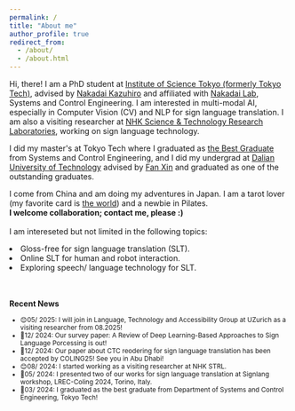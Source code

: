 ```yaml
---
permalink: /
title: "About me"
author_profile: true
redirect_from: 
  - /about/
  - /about.html
---
```


Hi, there! I am a PhD student at [Institute of Science Tokyo (formerly Tokyo Tech)](https://www.titech.ac.jp/english?), advised by [Nakadai Kazuhiro](https://scholar.google.fr/citations?user=SBBBYM8AAAAJ&hl=en) and affiliated with [Nakadai Lab](https://www.ra.sc.e.titech.ac.jp/en/), Systems and Control Engineering. I am interested in multi-modal AI, especially in Computer Vision (CV) and NLP for sign language translation. I am also a visiting researcher at [NHK Science & Technology Research Laboratories](https://www.nhk.or.jp/strl/english/vision/2_1.html), working on sign language technology.



I did my master's at Tokyo Tech where I graduated as [the Best Graduate](https://www.openbadge-global.com/ns/portal/openbadge/public/assertions/detail/QXgwK3JENW1yRGZURkJML0RIVXphZz09) from Systems and Control Engineering, and I did my undergrad at [Dalian University of Technology](https://en.dlut.edu.cn/) advised by [Fan Xin](https://scholar.google.com/citations?user=vLN1njoAAAAJ&hl=en) and graduated as one of the outstanding graduates.

I come from China and am doing my adventures in Japan. I am a tarot lover (my favorite card is [the world](https://en.wikipedia.org/wiki/The_World_%28tarot_card%29)) and a newbie in Pilates.<br>
<b> I welcome collaboration; contact me, please :) </b> <br><br>
I am intereseted  but not limited in the following topics:<br>
<li> Gloss-free for sign language translation (SLT). </li>
<li> Online SLT for human and robot interaction. </li>
<li> Exploring speech/ language technology for SLT. </li><br><br>

<b> Recent News </b> <br>
<ul style="font-size: smaller;">
  <li>😊05/ 2025: I will join in Language, Technology and Accessibility Group at UZurich as a visiting researcher from 08.2025! </li>
  <li>🎉12/ 2024: Our survey paper:  A Review of Deep Learning-Based Approaches to Sign Language Porcessing is out! </li>
  <li>🎉12/ 2024: Our paper about CTC reodering for sign language translation has been accepted by COLING25! See you in Abu Dhabi!</li>
  <li>😊08/ 2024: I started working as a visiting researcher at NHK STRL.</li>
  <li>🎉05/ 2024: I presented two of our works for sign language translation at Signlang workshop, LREC-Coling 2024, Torino, Italy.</li>
  <li>🎉03/ 2024: I graduated as the best graduate from Department of Systems and Control Engineering, Tokyo Tech!</li>
</ul>


